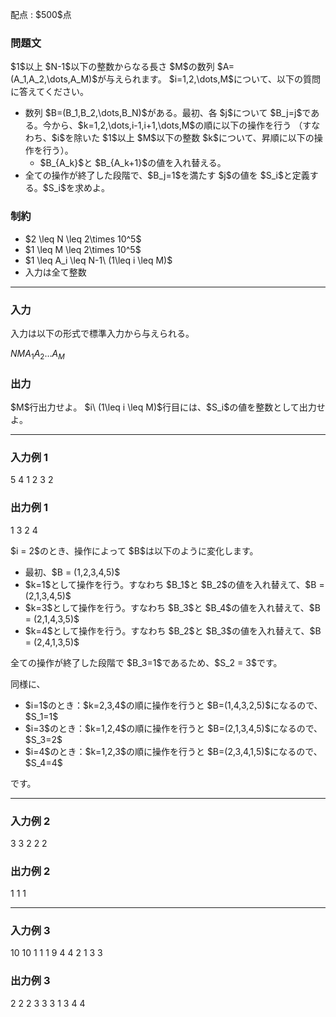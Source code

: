 
<div>

<span>

<span>

<p>
配点 : $500$点
</p>

<div>

<section>

### **問題文**

<p>
$1$以上 $N-1$以下の整数からなる長さ $M$の数列 $A=(A_1,A_2,\dots,A_M)$が与えられます。
$i=1,2,\dots,M$について、以下の質問に答えてください。
</p>

<ul>

<li>
数列 $B=(B_1,B_2,\dots,B_N)$がある。最初、各 $j$について $B_j=j$である。今から、$k=1,2,\dots,i-1,i+1,\dots,M$の順に以下の操作を行う
（すなわち、$i$を除いた $1$以上 $M$以下の整数 $k$について、昇順に以下の操作を行う）。
<ul>

<li>
$B_{A_k}$と $B_{A_k+1}$の値を入れ替える。 
</li>

</ul>

</li>

<li>
全ての操作が終了した段階で、$B_j=1$を満たす $j$の値を $S_i$と定義する。$S_i$を求めよ。
</li>

</ul>

</section>

</div>

<div>

<section>

### **制約**

<ul>

<li>
$2 \leq N \leq 2\times 10^5$
</li>

<li>
$1 \leq M \leq 2\times 10^5$
</li>

<li>
$1 \leq A_i \leq N-1\ (1\leq i \leq M)$
</li>

<li>
入力は全て整数
</li>

</ul>

</section>

</div>

---

<div>

<div>

<section>

### **入力**

<p>
入力は以下の形式で標準入力から与えられる。
</p>

<div>

$N$$M$$A_1$$A_2$$\dots$$A_M$
</div>

</section>

</div>

<div>

<section>

### **出力**

<p>
$M$行出力せよ。
$i\ (1\leq i \leq M)$行目には、$S_i$の値を整数として出力せよ。 
</p>

</section>

</div>

</div>

---

<div>

<section>

### **入力例 1**

<div>

5 4
1 2 3 2

</div>

</section>

</div>

<div>

<section>

### **出力例 1**

<div>

1
3
2
4

</div>

<p>
$i = 2$のとき、操作によって $B$は以下のように変化します。
</p>

<ul>

<li>
最初、$B = (1,2,3,4,5)$
</li>

<li>
$k=1$として操作を行う。すなわち $B_1$と $B_2$の値を入れ替えて、$B = (2,1,3,4,5)$
</li>

<li>
$k=3$として操作を行う。すなわち $B_3$と $B_4$の値を入れ替えて、$B = (2,1,4,3,5)$
</li>

<li>
$k=4$として操作を行う。すなわち $B_2$と $B_3$の値を入れ替えて、$B = (2,4,1,3,5)$
</li>

</ul>

<p>
全ての操作が終了した段階で $B_3=1$であるため、$S_2 = 3$です。
</p>

<p>
同様に、
</p>

<ul>

<li>
$i=1$のとき：$k=2,3,4$の順に操作を行うと $B=(1,4,3,2,5)$になるので、$S_1=1$
</li>

<li>
$i=3$のとき：$k=1,2,4$の順に操作を行うと $B=(2,1,3,4,5)$になるので、$S_3=2$
</li>

<li>
$i=4$のとき：$k=1,2,3$の順に操作を行うと $B=(2,3,4,1,5)$になるので、$S_4=4$
</li>

</ul>

<p>
です。
</p>

</section>

</div>

---

<div>

<section>

### **入力例 2**

<div>

3 3
2 2 2

</div>

</section>

</div>

<div>

<section>

### **出力例 2**

<div>

1
1
1

</div>

</section>

</div>

---

<div>

<section>

### **入力例 3**

<div>

10 10
1 1 1 9 4 4 2 1 3 3

</div>

</section>

</div>

<div>

<section>

### **出力例 3**

<div>

2
2
2
3
3
3
1
3
4
4

</div>

</section>

</div>

</span>

</span>

</div>
